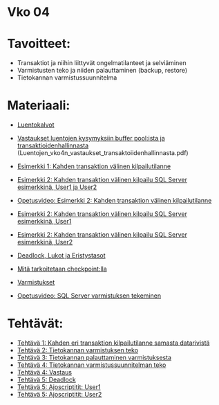 # Vko 04
# Tavoitteet:

- Transaktiot ja niihin liittyvät ongelmatilanteet ja selviäminen
- Varmistusten teko ja niiden palauttaminen (backup, restore)
- Tietokannan varmistussuunnitelma



# Materiaali: 

- [ Luentokalvot ](Luentokalvot_04.pdf)
- [ Vastaukset luentojen kysymyksiin buffer pool:ista ja transaktioidenhallinnasta ](Luentojen_vko4n_vastaukset_transaktoiidenhallinnasta.pdf)
(Luentojen_vko4n_vastaukset_transaktoiidenhallinnasta.pdf)
- [Esimerkki 1: Kahden transaktion välinen kilpailutilanne](Transaktiot.pdf)
- [Esimerkki 2: Kahden transaktion välinen kilpailu SQL Server esimerkkinä, User1 ja User2](Pankki.sql)
- [Opetusvideo: Esimerkki 2: Kahden transaktion välinen kilpailutilanne](https://video.haaga-helia.fi/media/t/0_lk4sz760)
- [Esimerkki 2: Kahden transaktion välinen kilpailu SQL Server esimerkkinä, User1](Pankki_User1.sql)
- [Esimerkki 2: Kahden transaktion välinen kilpailu SQL Server esimerkkinä, User2](Pankki_User2.sql)

- [ Deadlock, Lukot ja Eristystasot ](Deadlock_Lukot_Eristystasot.pdf)
- [ Mitä tarkoitetaan checkpoint:lla ](checkpoint.pdf)
- [ Varmistukset ](Varmistukset.pdf)
- [ Opetusvideo: SQL Server varmistuksen tekeminen ](https://video.haaga-helia.fi/media/t/0_ro5q7nae)



# Tehtävät: 

- [Tehtävä 1: Kahden eri transaktion kilpailutilanne samasta datarivistä](Tehtava_01.md)
- [Tehtävä 2: Tietokannan varmistuksen teko](Tehtava_02.md)
- [Tehtävä 3: Tietokannan palauttaminen varmistuksesta](Tehtava_03.md)
- [Tehtävä 4: Tietokannan varmistussuunnitelman teko](Tehtava_04.md)
- [Tehtävä 4: Vastaus](Tehtava_04_Vastaus.txt) 
- [Tehtävä 5: Deadlock](Tehtava_05.md)
- [Tehtävä 5: Ajoscriptitit: User1 ](Tehtava_05_User1.sql)
- [Tehtävä 5: Ajoscriptitit: User2 ](Tehtava_05_User2.sql)

